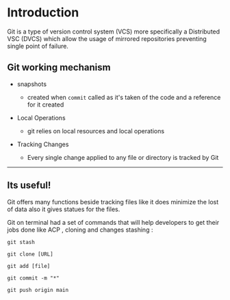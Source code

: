 # Introduction 
Git is a type of version control system (VCS) more specifically  a Distributed VSC (DVCS) which allow the usage of mirrored repositories preventing single point of failure. 

## Git working mechanism 
+ snapshots
   - created when `commit` called as it's taken  of the code and a reference for  it created

+ Local Operations
   + git relies  on local resources and local operations 

+ Tracking Changes
   + Every single change applied to any file or directory is tracked by Git

***
## Its useful! 
Git offers many functions beside tracking files like it does minimize the lost of data also it gives statues for the files.

Git on terminal had a set of commands that will help developers to get their jobs done like ACP , cloning and changes stashing : 

``` git stash ```
 
 `git clone [URL]`

`git add [file] `

`git commit -m "*"`

`git push origin main` 

